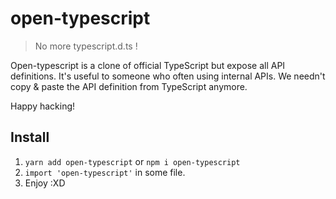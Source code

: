 # open-typescript

> No more typescript.d.ts !

Open-typescript is a clone of official TypeScript but expose all API definitions.
It's useful to someone who often using internal APIs. We needn't copy & paste the API definition from TypeScript anymore.

Happy hacking!

## Install

1. `yarn add open-typescript` or `npm i open-typescript`
2. `import 'open-typescript'` in some file.
3. Enjoy :XD
